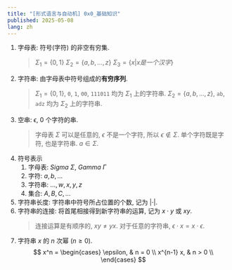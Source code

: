 ```yaml
---
title: "[形式语言与自动机] 0x0_基础知识"
published: 2025-05-08
lang: zh
---
```


1. 字母表: 符号(字符) 的非空有穷集.
   > $\Sigma_{1} = \{ 0,1 \}$
   > $\Sigma_{2} = \{a,b,\dots,z \}$
   > $\Sigma_{3} = \{x | x 是一个汉字\}$
2. 字符串: 由字母表中符号组成的**有穷序列**.
   > $\Sigma_{1} = \{ 0,1 \}$, `0`, `1`, `00`, `111011` 均为 $\Sigma_{1}$ 上的字符串.
   > $\Sigma_{2} = \{a,b,\dots,z \}$, `ab`, `adz` 均为 $\Sigma_{2}$ 上的字符串.
3. 空串: $\epsilon$, 0 个字符的串.
   > 字母表 $\Sigma$ 可以是任意的, $\epsilon$ 不是一个字符, 所以 $\epsilon \notin \Sigma$.
   > 单个字符既是字符, 也是字符串. $a \in \Sigma$.
4. 符号表示
   1. 字母表:  $Sigma \ \Sigma$, $Gamma \ \Gamma$
   2. 字符: $a,b,\dots$
   3. 字符串: $\dots, w, x, y, z$
   4. 集合: $A,B,C,\dots$
5. 字符串长度: 字符串中符号所占位置的个数, 记为 $| \cdot|$.
6. 字符串的连接: 将首尾相接得到新字符串的运算, 记为 $x \cdot y$ 或 $xy$.
   > 连接运算是有顺序的, $xy \neq yx$.
   > 对于任意的字符串, $\epsilon \cdot x = x \cdot \epsilon$.
7. 字符串 $x$ 的 $n$ 次幂 ($n \geq 0$).
   $$
   x^n =  
   \begin{cases}  
   \epsilon, & n = 0 \\  
   x^{n-1} x, & n > 0 \\
   \end{cases}
   $$
